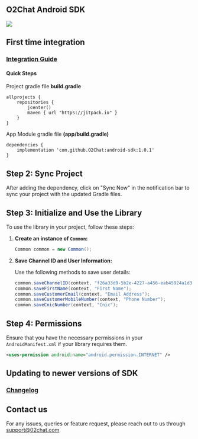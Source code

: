 ## O2Chat Android SDK

[![](https://jitpack.io/v/O2Chat/android-sdk.svg)](https://jitpack.io/#O2Chat/android-sdk)

## First time integration 
### [Integration Guide](https://support.o2chat.com/support/solutions/articles/50000000207)

#### Quick Steps
Project gradle file **build.gradle**
```
allprojects {
    repositories {
        jcenter()
        maven { url "https://jitpack.io" }
    }
}
```

App Module gradle file **(app/build.gradle)** 
```
dependencies {
	implementation 'com.github.O2Chat:android-sdk:1.0.1'
}
```

## Step 2: Sync Project

After adding the dependency, click on "Sync Now" in the notification bar to sync your project with the updated Gradle files.

## Step 3: Initialize and Use the Library

To use the library in your project, follow these steps:

1. **Create an instance of `Common`:**

   ```java
   Common common = new Common();
   ```

2. **Save Channel ID and User Information:**

   Use the following methods to save user details:

   ```java
   common.saveChannelID(context, "f26a33d9-5b2e-4227-a456-eab45924a1d3");
   common.saveFirstName(context, "First Name");
   common.saveCustomerEmail(context, "Email Address");
   common.saveCustomerMobileNumber(context, "Phone Number");
   common.saveCnicNumber(context, "Cnic");
   ```


## Step 4: Permissions

Ensure that you have the necessary permissions in your `AndroidManifest.xml` if your library requires them.

```xml
<uses-permission android:name="android.permission.INTERNET" />
```


## Updating to newer versions of SDK
### [Changelog](https://github.com/02chat/android-sdk/blob/master/CHANGELOG.md)


## Contact us
For any issues, queries or feature request, please reach out to us through support@02chat.com
